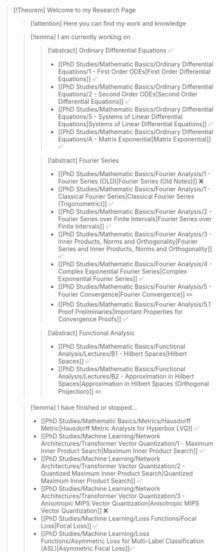 >[!Theorem] Welcome to my Research Page
>>[!attention] Here you can find my work and knowledge
>
>>[!lemma] I am currently working on
>>>[!abstract] Ordinary Differential Equations ✅
>>> - [[PhD Studies/Mathematic Basics/Ordinary Differential Equations/1 - First Order ODEs|First Order Differential Equations]] ✅
>>> - [[PhD Studies/Mathematic Basics/Ordinary Differential Equations/2 - Second Order ODEs|Second Order Differential Equations]] ✅
>>> - [[PhD Studies/Mathematic Basics/Ordinary Differential Equations/5 - Systems of Linear  Differential Equations|Systems of Linear  Differential Equations]] ✅
>>> - [[PhD Studies/Mathematic Basics/Ordinary Differential Equations/A - Matrix Exponential|Matrix Exponential]] ✅
>>
>>>[!abstract] Fourier Series 
>>> - [[PhD Studies/Mathematic Basics/Fourier Analysis/1 -  Fourier Series (OLD)|Fourier Series (Old Notes)]] ❌
>>> -  [[PhD Studies/Mathematic Basics/Fourier Analysis/1 - Classical Fourier Series|Classical Fourier Series (Trigonometric)]]  ✅
>>> - [[PhD Studies/Mathematic Basics/Fourier Analysis/2 - Fourier Series over Finite Intervals|Fourier Series over Finite Intervals]]  ✅ 
>>> - [[PhD Studies/Mathematic Basics/Fourier Analysis/3 - Inner Products, Norms and Orthogonality|Fourier Series and Inner Products, Norms and Orthogonality]] ✅ 
>>> - [[PhD Studies/Mathematic Basics/Fourier Analysis/4 - Complex Exponential Fourier Series|Complex Exponential Fourier Series]]  ✅
>>> - [[PhD Studies/Mathematic Basics/Fourier Analysis/5 - Fourier Convergence|Fourier Convergence]] ✏️
>>> - [[PhD Studies/Mathematic Basics/Fourier Analysis/5.1 Proof Preliminaries|Important Properties for Convergence Proofs]]  ✅
>>
>>>[!abstract] Functional Analysis
>>> -  [[PhD Studies/Mathematic Basics/Functional Analysis/Lectures/B1 - Hilbert Spaces|Hilbert Spaces]] ✅ 
>>> - [[PhD Studies/Mathematic Basics/Functional Analysis/Lectures/B2 - Approximation in Hilbert Spaces|Approximation in Hilbert Spaces (Orthogonal Projection)]] ✏️
>
>>[!lemma] I have finished or stopped...
>> - [[PhD Studies/Mathematic Basics/Metrics/Hausdorff Metric|Hausdorff Metric Analysis for Hyperbox LVQ]] ✅
>> - [[PhD Studies/Machine Learning/Network Architectures/Transformer Vector Quantization/1 - Maximum Inner Product Search|Maximum Inner Product Search]] ✅
>> - [[PhD Studies/Machine Learning/Network Architectures/Transformer Vector Quantization/2 - Quantized Maximum Inner Product Search|Quantized Maximum Inner Product Search]] ✅
>> - [[PhD Studies/Machine Learning/Network Architectures/Transformer Vector Quantization/3 - Anisotropic MIPS Vector Quantization|Anisotropic MIPS Vector Quantization]] ❌
>> - [[PhD Studies/Machine Learning/Loss Functions/Focal Loss|Focal Loss]] ✅
>> - [[PhD Studies/Machine Learning/Loss Functions/Asymmetric Loss for Multi-Label Classification (ASL)|Asymmetric Focal Loss]]✅
